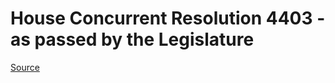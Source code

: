 # House Concurrent Resolution 4403 - as passed by the Legislature

[Source](http://lawfilesext.leg.wa.gov/biennium/2021-22/Xml/Bills/House%20Passed%20Legislature/4403.PL.xml)